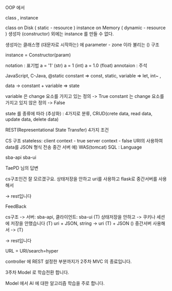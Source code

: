 OOP 에서

class , instance

class on Disk ( static - resource ) instance on Memory ( dynamic - resource ) 생성자 (constructor) 외에는 instance 를 만들 수 없다.

생성자는 클래스명 (대문자로 시작하는) 에 parameter - zone 이라 불리는 () 구조

instance = Constructor(param)

notation : 표기법 a = '1' (str) a = 1 (int) a = 1.0 (float) annotaion : 주석

JavaScript, C-Java, @static constant => const, static, variable => let, int~ ,

data -> constant + variable => state

variable 은 change 요소를 가지고 있는 정의 -> True constant 는 change 요소를 가지고 있지 않은 정의 -> False

state 를 종류에 따라 (추상화) : 4가지로 분류, CRUD(crete data, read data, update data, delete data)

REST(Representational State Transfer) 4가지 조건

CS 구조
stateless:
client context - true server context - false
URI의 사용하여 data를 JSON 형식 전송
중간 서버 예) WAS(tomcat)
SQL : Language

sba-api sba-ui

TaePD 님의 답변

cs구조인건 잘 모르겠구요. 상태저장을 안하고 uri를 사용하고 flask로 중간서버를 사용해서

-> rest입니다

FeedBack

cs구조 -> 서버: sba-api, 클라이언트: sba-ui (T) 상태저장을 안하고 -> 쿠키나 세션에 저장을 안했습니다 (T) uri + JSON, string -> uri (T) + JSON () 중간서버 사용해서 -> (T)

-> rest입니다

URL = URI/search=hyper

controller 에 REST 설정한 부분까지가 2주차 MVC 의 종료입니다.

3주차 Model 로 학습전환 합니다.

Model 에서 AI 에 대한 알고리즘 학습을 주로 합니다.